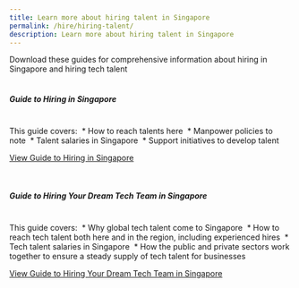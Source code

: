 ```yaml
---
title: Learn more about hiring talent in Singapore
permalink: /hire/hiring-talent/
description: Learn more about hiring talent in Singapore
---
```

Download these guides for comprehensive information about hiring in Singapore and hiring tech talent<br>
<br>

<h5>Guide to Hiring in Singapore</h5><br>
This guide covers:&nbsp;
*   How to reach talents here&nbsp;
*   Manpower policies to note&nbsp;
*   Talent salaries in Singapore&nbsp;
*   Support initiatives to develop talent
<br>

[View Guide to Hiring in Singapore](https://www.edb.gov.sg/en/setting-up-in-singapore/business-guides/guide-to-hiring-in-singapore.html)<br>

<br>

<h5>Guide to Hiring Your Dream Tech Team in Singapore</h5><br>
This guide covers:&nbsp;
*   Why global tech talent come to Singapore&nbsp;
*   How to reach tech talent both here and in the region, including experienced hires&nbsp;
*   Tech talent salaries in Singapore&nbsp;
*   How the public and private sectors work together to ensure a steady supply of tech talent for businesses<br>

[View Guide to Hiring Your Dream Tech Team in Singapore](https://www.edb.gov.sg/en/setting-up-in-singapore/business-guides/guide-to-hiring-your-dream-tech-team-in-singapore.html)<br>